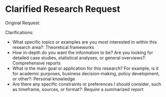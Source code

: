 # Clarified Research Request

Original Request: 

Clarifications:
- What specific topics or examples are you most interested in within this research area?: Theoretical frameworks
- How in-depth do you want the information to be? Are you looking for detailed case studies, statistical analyses, or general overviews?: Comprehensive reports
- What is the main goal or application for this research? For example, is it for academic purposes, business decision-making, policy development, or other?: Personal knowledge
- Are there any specific constraints or preferences I should consider, such as timeframe, sources, or format?: Require a summarized report
